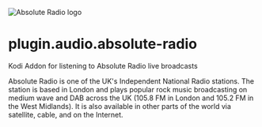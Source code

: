 ![Absolute Radio logo](https://github.com/PhantomRaspberryBlower/plugin.audio.absolute-radio/blob/master/resources/icon.png)

plugin.audio.absolute-radio
===========================

Kodi Addon for listening to Absolute Radio live broadcasts

Absolute Radio is one of the UK's Independent National Radio stations. The station is based in London and plays popular rock music broadcasting on medium wave and DAB across the UK (105.8 FM in London and 105.2 FM in the West Midlands). It is also available in other parts of the world via satellite, cable, and on the Internet.